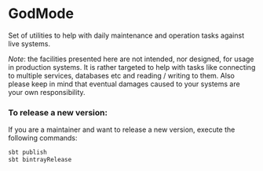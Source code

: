 
# GodMode

Set of utilities to help with daily maintenance and operation tasks against live systems.

*Note*: the facilities presented here are not intended, nor designed, for usage in production systems. It is rather
targeted to help with tasks like connecting to multiple services, databases etc and reading / writing to them. Also
please keep in mind that eventual damages caused to your systems are your own responsibility.


### To release a new version:

If you are a maintainer and want to release a new version, execute the following commands:

```bash
sbt publish
sbt bintrayRelease
```
